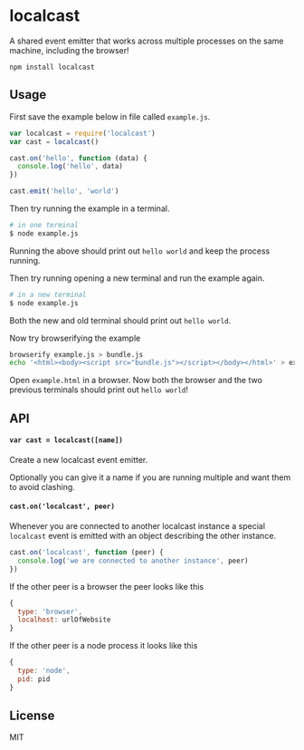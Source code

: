# localcast

A shared event emitter that works across multiple processes on the same machine, including the browser!

```
npm install localcast
```

## Usage

First save the example below in file called `example.js`.

``` js
var localcast = require('localcast')
var cast = localcast()

cast.on('hello', function (data) {
  console.log('hello', data)
})

cast.emit('hello', 'world')
```

Then try running the example in a terminal.

``` sh
# in one terminal
$ node example.js
```

Running the above should print out `hello world` and keep the process running.

Then try running opening a new terminal and run the example again.

``` sh
# in a new terminal
$ node example.js
```

Both the new and old terminal should print out `hello world`.

Now try browserifying the example

``` sh
browserify example.js > bundle.js
echo '<html><body><script src="bundle.js"></script></body></html>' > example.html
```

Open `example.html` in a browser. Now both the browser and the two previous terminals should print out `hello world`!

## API

#### `var cast = localcast([name])`

Create a new localcast event emitter.

Optionally you can give it a name if you are running multiple and want them to avoid clashing.

#### `cast.on('localcast', peer)`

Whenever you are connected to another localcast instance a special `localcast` event is emitted with an object describing the other instance.

``` js
cast.on('localcast', function (peer) {
  console.log('we are connected to another instance', peer)
})
```

If the other peer is a browser the peer looks like this

``` js
{
  type: 'browser',
  localhost: urlOfWebsite
}
```

If the other peer is a node process it looks like this

``` js
{
  type: 'node',
  pid: pid
}
```

## License

MIT
